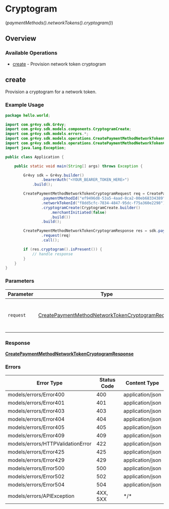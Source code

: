 # Cryptogram
(*paymentMethods().networkTokens().cryptogram()*)

## Overview

### Available Operations

* [create](#create) - Provision network token cryptogram

## create

Provision a cryptogram for a network token.

### Example Usage

```java
package hello.world;

import com.gr4vy.sdk.Gr4vy;
import com.gr4vy.sdk.models.components.CryptogramCreate;
import com.gr4vy.sdk.models.errors.*;
import com.gr4vy.sdk.models.operations.CreatePaymentMethodNetworkTokenCryptogramRequest;
import com.gr4vy.sdk.models.operations.CreatePaymentMethodNetworkTokenCryptogramResponse;
import java.lang.Exception;

public class Application {

    public static void main(String[] args) throws Exception {

        Gr4vy sdk = Gr4vy.builder()
                .bearerAuth("<YOUR_BEARER_TOKEN_HERE>")
            .build();

        CreatePaymentMethodNetworkTokenCryptogramRequest req = CreatePaymentMethodNetworkTokenCryptogramRequest.builder()
                .paymentMethodId("ef9496d8-53a5-4aad-8ca2-00eb68334389")
                .networkTokenId("f8dd5cfc-7834-4847-95dc-f75a360e2298")
                .cryptogramCreate(CryptogramCreate.builder()
                    .merchantInitiated(false)
                    .build())
                .build();

        CreatePaymentMethodNetworkTokenCryptogramResponse res = sdk.paymentMethods().networkTokens().cryptogram().create()
                .request(req)
                .call();

        if (res.cryptogram().isPresent()) {
            // handle response
        }
    }
}
```

### Parameters

| Parameter                                                                                                                       | Type                                                                                                                            | Required                                                                                                                        | Description                                                                                                                     |
| ------------------------------------------------------------------------------------------------------------------------------- | ------------------------------------------------------------------------------------------------------------------------------- | ------------------------------------------------------------------------------------------------------------------------------- | ------------------------------------------------------------------------------------------------------------------------------- |
| `request`                                                                                                                       | [CreatePaymentMethodNetworkTokenCryptogramRequest](../../models/operations/CreatePaymentMethodNetworkTokenCryptogramRequest.md) | :heavy_check_mark:                                                                                                              | The request object to use for the request.                                                                                      |

### Response

**[CreatePaymentMethodNetworkTokenCryptogramResponse](../../models/operations/CreatePaymentMethodNetworkTokenCryptogramResponse.md)**

### Errors

| Error Type                        | Status Code                       | Content Type                      |
| --------------------------------- | --------------------------------- | --------------------------------- |
| models/errors/Error400            | 400                               | application/json                  |
| models/errors/Error401            | 401                               | application/json                  |
| models/errors/Error403            | 403                               | application/json                  |
| models/errors/Error404            | 404                               | application/json                  |
| models/errors/Error405            | 405                               | application/json                  |
| models/errors/Error409            | 409                               | application/json                  |
| models/errors/HTTPValidationError | 422                               | application/json                  |
| models/errors/Error425            | 425                               | application/json                  |
| models/errors/Error429            | 429                               | application/json                  |
| models/errors/Error500            | 500                               | application/json                  |
| models/errors/Error502            | 502                               | application/json                  |
| models/errors/Error504            | 504                               | application/json                  |
| models/errors/APIException        | 4XX, 5XX                          | \*/\*                             |